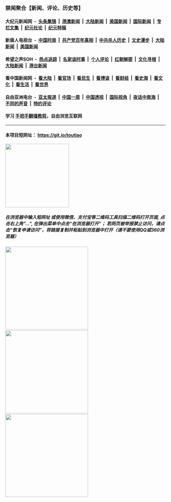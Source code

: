 ### 禁闻聚合【新闻、评论、历史等】

#### 大纪元新闻网 &nbsp;-&nbsp; [头条集锦](indexes/E头条集锦.md?t=02151611) &nbsp;|&nbsp; [港澳新闻](indexes/E港澳新闻.md?t=02151611)  &nbsp;|&nbsp; [大陆新闻](indexes/E大陆新闻.md?t=02151611) &nbsp;|&nbsp; [美国新闻](indexes/E美国新闻.md?t=02151611) &nbsp;|&nbsp; [国际新闻](indexes/E国际新闻.md?t=02151611) &nbsp;|&nbsp; [专栏文集](indexes/E专栏文集.md?t=02151611) &nbsp;|&nbsp; [纪元社论](indexes/E纪元社论.md?t=02151611) &nbsp;|&nbsp; [纪元特稿](indexes/E纪元特稿.md?t=02151611) 

#### 新唐人电视台 &nbsp;-&nbsp; [中国时局](indexes/N中国时局.md?t=02151611) &nbsp;|&nbsp; [共产党百年真相](indexes/N共产党百年真相.md?t=02151611) &nbsp;|&nbsp; [中共杀人历史](indexes/N中共杀人历史.md?t=02151611) &nbsp;|&nbsp; [文史漫步](indexes/N文史漫步.md?t=02151611) &nbsp;|&nbsp; [大陆新闻](indexes/N大陆新闻.md?t=02151611) &nbsp;|&nbsp; [美国新闻](indexes/N美国新闻.md?t=02151611)

#### 希望之声SOH &nbsp;-&nbsp; [热点追踪](indexes/H热点追踪.md?t=02151611) &nbsp;|&nbsp; [名家谈时事](indexes/H名家谈时事.md?t=02151611) &nbsp;|&nbsp; [个人评论](indexes/H个人评论.md?t=02151611)  &nbsp;|&nbsp; [红朝解密](indexes/H红朝解密.md?t=02151611) &nbsp;|&nbsp; [文化寻根](indexes/H文化寻根.md?t=02151611) &nbsp;|&nbsp; [大陆新闻](indexes/H大陆新闻.md?t=02151611) &nbsp;|&nbsp; [港台新闻](indexes/H港台新闻.md?t=02151611)

#### 看中国新闻网 &nbsp;-&nbsp; [看大陆](indexes/S看大陆.md?t=02151611) &nbsp;|&nbsp; [看官场](indexes/S看官场.md?t=02151611) &nbsp;|&nbsp; [看民生](indexes/S看民生.md?t=02151611)  &nbsp;|&nbsp; [看博谈](indexes/S看博谈.md?t=02151611) &nbsp;|&nbsp; [看财经](indexes/S看财经.md?t=02151611) &nbsp;|&nbsp; [看史海](indexes/S看史海.md?t=02151611) &nbsp;|&nbsp; [看文化](indexes/S看文化.md?t=02151611) &nbsp;|&nbsp; [看生活](indexes/S看生活.md?t=02151611) &nbsp;|&nbsp; [看世界](indexes/S看世界.md?t=02151611)

#### 自由亚洲电台 &nbsp;-&nbsp; [亚太报道](indexes/R亚太报道.md?t=02151611) &nbsp;|&nbsp; [中国一周](indexes/R中国一周.md?t=02151611) &nbsp;|&nbsp; [中国透视](indexes/R中国透视.md?t=02151611)  &nbsp;|&nbsp; [国际视角](indexes/R国际视角.md?t=02151611) &nbsp;|&nbsp; [夜话中南海](indexes/R夜话中南海.md?t=02151611) &nbsp;|&nbsp; [不同的声音](indexes/R不同的声音.md?t=02151611) &nbsp;|&nbsp; [特约评论](indexes/R特约评论.md?t=02151611)

#### 学习 [手把手翻墙教程](https://github.com/gfw-breaker/guides/wiki)，自由浏览互联网

----

#### 本项目短网址： https://git.io/toutiao
<img src="https://raw.githubusercontent.com/gfw-breaker/banned-news/master/scripts/img/qr.png" width="200px"/>  

##### 在浏览器中输入短网址 或使用微信、支付宝等二维码工具扫描二维码打开页面, 点击右上角"...", 在弹出菜单中点击“在浏览器打开”； 若网页被举报禁止访问，请点击“恢复申请访问”，将链接复制并粘贴到浏览器中打开（请不要使用QQ或360浏览器）

<img src="https://raw.githubusercontent.com/gfw-breaker/banned-news/master/scripts/img/1.png" width="260px"/> &nbsp; <img src="https://raw.githubusercontent.com/gfw-breaker/banned-news/master/scripts/img/2.png" width="260px"/> &nbsp; <img src="https://raw.githubusercontent.com/gfw-breaker/banned-news/master/scripts/img/3.png" width="260px"/>
